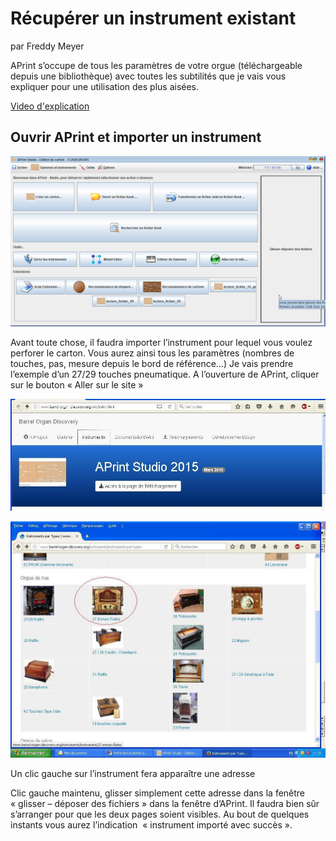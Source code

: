 # Récupérer un instrument existant

par Freddy Meyer

APrint s’occupe de tous les paramètres de votre orgue (téléchargeable depuis une bibliothèque) avec toutes les subtilités que je vais vous expliquer pour une utilisation des plus aisées.

[Video d'explication](https://www.youtube.com/watch?v=95aqUBCLP54&t=1s)


## Ouvrir APrint et importer un instrument

![](fenetre_principale_aprint.png)


Avant toute chose, il faudra importer l’instrument pour lequel vous voulez perforer le carton. Vous aurez ainsi tous les paramètres (nombres de touches, pas, mesure depuis le bord de référence…)
Je vais prendre l’exemple d’un 27/29 touches pneumatique.
A l’ouverture de APrint, cliquer sur le bouton « Aller sur le site »

![](bod1.jpg)


![](bod2.jpg)

Un clic gauche sur l’instrument fera apparaître une adresse

Clic gauche maintenu, glisser simplement cette adresse dans la fenêtre « glisser – déposer des fichiers » dans la fenêtre d’APrint. Il faudra bien sûr s’arranger pour que les deux pages soient visibles. Au bout de quelques instants vous aurez l’indication  « instrument importé avec succès ».

